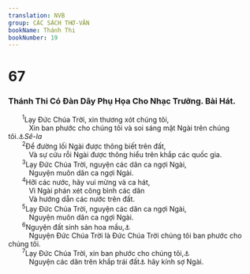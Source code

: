```yaml
---
translation: NVB
group: CÁC SÁCH THƠ-VĂN
bookName: Thánh Thi 
bookNumber: 19
---
```


<div class="title"><h1>67</h1><h3>Thánh Thi Có Đàn Dây Phụ Họa Cho Nhạc Trưởng. Bài Hát. </h3></div>
<span class="verse thi_67_1">  <sup>1</sup>Lạy Đức Chúa Trời, xin thương xót chúng tôi, <br/>   Xin ban phước cho chúng tôi và soi sáng mặt Ngài trên chúng tôi.<a data-toggle="tooltip" data-placement="bottom" title="Ctd: xin tỏa sáng ân sủng Ngài cho chúng tôi">⚓</a><i>Sê-la</i><br/></span>
<span class="verse thi_67_2">  <sup>2</sup>Để đường lối Ngài được thông biết trên đất, <br/>   Và sự cứu rỗi Ngài được thông hiểu trên khắp các quốc gia. <br/></span>
<span class="verse thi_67_3">  <sup>3</sup>Lạy Đức Chúa Trời, nguyện các dân ca ngợi Ngài, <br/>   Nguyện muôn dân ca ngợi Ngài. <br/></span>
<span class="verse thi_67_4">  <sup>4</sup>Hỡi các nước, hãy vui mừng và ca hát, <br/>   Vì Ngài phán xét công bình các dân <br/>   Và hướng dẫn các nước trên đất. <br/></span>
<span class="verse thi_67_5">  <sup>5</sup>Lạy Đức Chúa Trời, nguyện các dân ca ngợi Ngài, <br/>   Nguyện muôn dân ca ngợi Ngài. <br/></span>
<span class="verse thi_67_6">  <sup>6</sup>Nguyện đất sinh sản hoa mầu,<a data-toggle="tooltip" data-placement="bottom" title="Ctd: đất đã sinh sản hoa mầu">⚓</a><br/>   Nguyện Đức Chúa Trời là Đức Chúa Trời chúng tôi ban phước cho chúng tôi. <br/></span>
<span class="verse thi_67_7">  <sup>7</sup>Lạy Đức Chúa Trời, xin ban phước cho chúng tôi,<a data-toggle="tooltip" data-placement="bottom" title="Ctd: Đức Chúa Trời sẽ ban phước cho chúng tôi">⚓</a><br/>   Nguyện các dân trên khắp trái đất<a data-toggle="tooltip" data-placement="bottom" title="Nt: tất cả tận cùng trái đất">⚓</a> hãy kính sợ Ngài. <br/></span>
